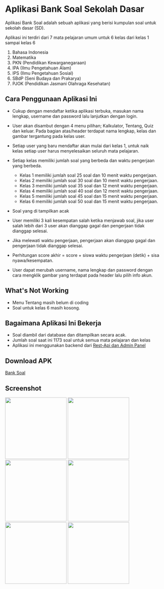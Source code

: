 # Aplikasi Bank Soal Sekolah Dasar

Aplikasi Bank Soal adalah sebuah aplikasi yang berisi kumpulan soal untuk sekolah dasar (SD).

Aplikasi ini terdiri dari 7 mata pelajaran umum untuk 6 kelas dari kelas 1 sampai kelas 6

1. Bahasa Indonesia
2. Matematika
3. PKN (Pendidikan Kewarganegaraan)
4. IPA (Ilmu Pengetahuan Alam)
5. IPS (Ilmu Pengetahuan Sosial)
6. SBdP (Seni Budaya dan Prakarya)
7. PJOK (Pendidikan Jasmani Olahraga Kesehatan)

## Cara Penggunaan Aplikasi Ini

- Cukup dengan mendaftar ketika aplikasi terbuka, masukan nama lengkap, username dan password lalu lanjutkan dengan login.
- User akan disambut dengan 4 menu pilihan; Kalkulator, Tentang, Quiz dan keluar. Pada bagian atas/header terdapat nama lengkap, kelas dan gambar tergantung pada kelas user.
- Setiap user yang baru mendaftar akan mulai dari kelas 1, untuk naik kelas setiap user harus menyelesaikan seluruh mata pelajaran.
- Setiap kelas memiliki jumlah soal yang berbeda dan waktu pengerjaan yang berbeda.
  * Kelas 1 memiliki jumlah soal 25 soal dan 10 menit waktu pengerjaan.
  * Kelas 2 memiliki jumlah soal 30 soal dan 10 menit waktu pengerjaan.
  * Kelas 3 memiliki jumlah soal 35 soal dan 12 menit waktu pengerjaan.
  * Kelas 4 memiliki jumlah soal 40 soal dan 12 menit waktu pengerjaan.
  * Kelas 5 memiliki jumlah soal 45 soal dan 15 menit waktu pengerjaan.
  * Kelas 6 memiliki jumlah soal 50 soal dan 15 menit waktu pengerjaan.
- Soal yang di tampilkan acak
- User memiliki 3 kali kesempatan salah ketika menjawab soal, jika user salah lebih dari 3 user akan dianggap gagal dan pengerjaan tidak dianggap selesai.

- Jika melewati waktu pengerjaan, pengerjaan akan dianggap gagal dan pengerjaan tidak dianggap selesai.

- Perhitungan score akhir = score + siswa waktu pengerjaan (detik) + sisa nyawa/kesempatan.

- User dapat merubah username, nama lengkap dan password dengan cara mengklik gambar yang terdapat pada header lalu pilih info akun.

## What's Not Working

- Menu Tentang masih belum di coding
- Soal untuk kelas 6 masih kosong.

## Bagaimana Aplikasi Ini Bekerja

- Soal diambil dari database dan ditampilkan secara acak.
- Jumlah soal saat ini 1173 soal untuk semua mata pelajaran dan kelas
- Aplikasi ini menggunakan backend dari [Rest-Api dan Admin Panel](https://github.com/fadlur-adink/rest-api-dan-admin-panel-bank-soal/tree/master)

## Download APK

[Bank Soal](https://github.com/fadlur-adink/Bank-Soal/raw/master/BankSoal.apk)

## Screenshot

<img src="https://user-images.githubusercontent.com/62935709/84744077-fa95ab00-afdc-11ea-8828-1c8e2ad7af32.png" width="200">  <img src="https://user-images.githubusercontent.com/62935709/84744059-f5386080-afdc-11ea-839e-9a72fc461875.png" width="200">  <img src="https://user-images.githubusercontent.com/62935709/84744084-fbc6d800-afdc-11ea-9e31-2a085688e30e.png" width="200">  <img src="https://user-images.githubusercontent.com/62935709/84744064-f8335100-afdc-11ea-9cec-7be8e208bef6.png" width="200">  <img src="https://user-images.githubusercontent.com/62935709/84744071-f9647e00-afdc-11ea-9468-d959b5bad774.png" width="200">  <img src="https://user-images.githubusercontent.com/62935709/84744075-f9fd1480-afdc-11ea-9597-1577b8ea9020.png" width="200">
